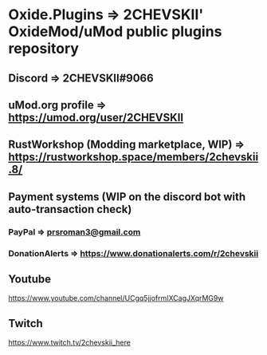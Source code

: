 # Oxide.Plugins => 2CHEVSKII' OxideMod/uMod public plugins repository

## Discord => 2CHEVSKII#9066

## uMod.org profile => https://umod.org/user/2CHEVSKII

## RustWorkshop (Modding marketplace, WIP) => https://rustworkshop.space/members/2chevskii.8/

## Payment systems (WIP on the discord bot with auto-transaction check)
### PayPal => prsroman3@gmail.com
### DonationAlerts => https://www.donationalerts.com/r/2chevskii

## Youtube
https://www.youtube.com/channel/UCgq5jjofrmIXCagJXqrMG9w

## Twitch
https://www.twitch.tv/2chevskii_here
